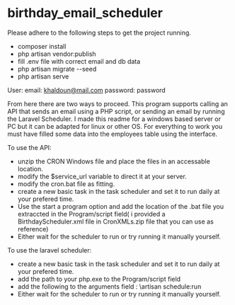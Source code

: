 # birthday_email_scheduler

Please adhere to the following steps to get the project running.

- composer install
- php artisan vendor:publish
- fill .env file with correct email and db data
- php artisan migrate --seed
- php artisan serve

User:
email: khaldoun@mail.com
password: password

From here there are two ways to proceed. This program supports calling an API that sends an email using a PHP script, or sending an email by running the Laravel Scheduler.
I made this readme for a windows based server or PC but it can be adapted for linux or other OS.
For everything to work you must have filled some data into the employees table using the interface.

To use the API:
- unzip the CRON Windows file and place the files in an accessable location.
- modify the $service_url variable to direct it at your server.
- modify the cron.bat file as fitting.
- create a new basic task in the task scheduler and set it to run daily at your prefered time.
- Use the start a program option and add the location of the .bat file you extraccted in the Program/script field( i provided a BirthdayScheduler.xml file in CronXMLs.zip file that you can use as reference) 
- Either wait for the scheduler to run or try running it manually yourself.

To use the laravel scheduler:
- create a new basic task in the task scheduler and set it to run daily at your prefered time.
- add the path to your php.exe to the Program/script field
- add the following to the arguments field : <path to project>\artisan schedule:run
- Either wait for the scheduler to run or try running it manually yourself.
